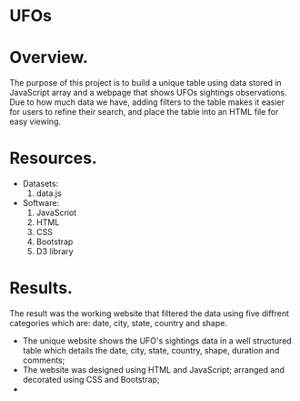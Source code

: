# UFOs
# Overview.
The purpose of this project is to build a unique table using data stored in JavaScript array and a webpage that shows UFOs sightings observations. Due to how much data we have, adding filters to the table makes it easier for users to refine their search, and place the table into an HTML file for easy viewing.

# Resources.
* Datasets:
    1) data.js
* Software:
    1) JavaScriot
    2) HTML
    3) CSS
    4) Bootstrap
    5) D3 library
 
 # Results.
 The result was the working website that filtered the data using five diffrent categories which are: date, city, state, country and shape.
 
* The unique website shows the UFO's sightings data in a well structured table which details the date, city, state, country, shape, duration and comments;
* The website was designed using HTML and JavaScript; arranged and decorated using CSS and Bootstrap;
*    
